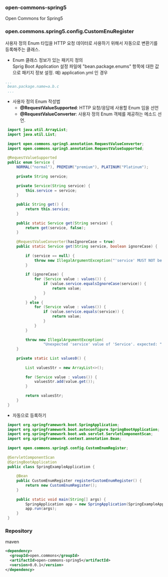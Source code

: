 ### open-commons-spring5
Open Commons for Spring5


### open.commons.spring5.config.CustomEnuRegister
사용자 정의 Enum 타입을 HTTP 요청 데이터로 사용하기 위해서 자동으로 변환기를 등록해주는 클래스. 


- Enum 클래스 정보가 있는 패키지 정의\
Sprig Boot Application 설정 파일에 "bean.package.enums" 항목에 대한 값으로 패키지 정보 설정.
예) application.yml 인 경우
``` yml
...
 bean.package.name=a.b.c
 ...
 ```


- 사용자 정의 Enum 작성법
  * __@RequestValueSupported__: HTTP 요청/응답에 사용할 Enum 임을 선언
  * __@RequestValueConverter__: 사용자 정의 Enum 객체를 제공하는 메소드 선언.

``` java
 import java.util.ArrayList;
 import java.util.List;
 
 import open.commons.spring5.annotation.RequestValueConverter;
 import open.commons.spring5.annotation.RequestValueSupported;
 
 @RequestValueSupported
 public enum Service {
     NORMAL("normal"), PREMIUM("premium"), PLATINUM("Platinum");
 
     private String service;
 
     private Service(String service) {
         this.service = service;
     }
 
     public String get() {
         return this.service;
     }
 
     public static Service get(String service) {
         return get(service, false);
     }
 
     @RequestValueConverter(hasIgnoreCase = true)
     public static Service get(String service, boolean ignoreCase) {
 
         if (service == null) {
             throw new IllegalArgumentException("'service' MUST NOT be null. input: " + service);
         }
 
         if (ignoreCase) {
             for (Service value : values()) {
                 if (value.service.equalsIgnoreCase(service)) {
                     return value;
                 }
             }
         } else {
             for (Service value : values()) {
                 if (value.service.equals(service)) {
                     return value;
                 }
             }
         }
 
         throw new IllegalArgumentException(
                 "Unexpected 'service' value of 'Service'. expected: " + values0() + " & Ignore case-sensitive: " + ignoreCase + ", input: " + service);
     }
 
     private static List values0() {
 
         List valuesStr = new ArrayList<>();
 
         for (Service value : values()) {
             valuesStr.add(value.get());
         }
 
         return valuesStr;
     }
 }
 ```
 
- 자동으로 등록하기
``` java
 import org.springframework.boot.SpringApplication;
 import org.springframework.boot.autoconfigure.SpringBootApplication;
 import org.springframework.boot.web.servlet.ServletComponentScan;
 import org.springframework.context.annotation.Bean;
 
 import open.commons.spring5.config.CustomEnumRegister;
 
 @ServletComponentScan
 @SpringBootApplication
 public class SpringExampleApplication {
 
     @Bean
     public CustomEnumRegister registerCustomEnumRegister() {
         return new CustomEnumRegister();
     }
 
     public static void main(String[] args) {
         SpringApplication app = new SpringApplication(SpringExampleApplication.class);
         app.run(args);
     }
 }
 ```
 
 
### Repository
maven
``` xml
<dependency>
  <groupId>open.commons</groupId>
  <artifactId>open-commons-spring5</artifactId>
  <version>0.0.1</version>
</dependency>
```
 



